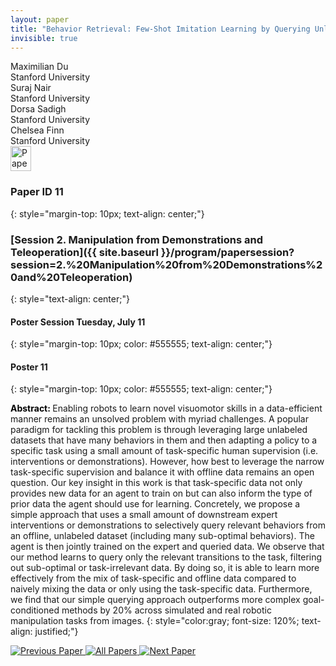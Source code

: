```yaml
---
layout: paper
title: "Behavior Retrieval: Few-Shot Imitation Learning by Querying Unlabeled Datasets"
invisible: true
---
```

<div class="paper-authors">
<div class="paper-author-box">
    <div class="paper-author-name">Maximilian Du</div>
    <div class="paper-author-uni">Stanford University</div>
</div>
<div class="paper-author-box">
    <div class="paper-author-name">Suraj Nair</div>
    <div class="paper-author-uni">Stanford University</div>
</div>
<div class="paper-author-box">
    <div class="paper-author-name">Dorsa Sadigh</div>
    <div class="paper-author-uni">Stanford University</div>
</div>
<div class="paper-author-box">
    <div class="paper-author-name">Chelsea Finn</div>
    <div class="paper-author-uni">Stanford University</div>
</div>

</div><div class="paper-pdf">
<div> <a href="http://www.roboticsproceedings.org/rss19/p011.pdf"><img src="{{ site.baseurl }}/images/paper_link.png" alt="Paper Website" width = "33"  height = "40"/></a> </div>
</div>

### Paper ID 11
{: style="margin-top: 10px; text-align: center;"}

### [Session 2. Manipulation from Demonstrations and Teleoperation]({{ site.baseurl }}/program/papersession?session=2.%20Manipulation%20from%20Demonstrations%20and%20Teleoperation)
{: style="text-align: center;"}

#### Poster Session Tuesday, July 11
{: style="margin-top: 10px; color: #555555; text-align: center;"}

#### Poster 11
{: style="margin-top: 10px; color: #555555; text-align: center;"}

<b style="color: black;">Abstract: </b>Enabling robots to learn novel visuomotor skills in a data-efficient manner remains an unsolved problem with myriad challenges. A popular paradigm for tackling this problem is through leveraging large unlabeled datasets that have many behaviors in them and then adapting a policy to a specific task using a small amount of task-specific human supervision (i.e. interventions or demonstrations). However, how best to leverage the narrow task-specific supervision and balance it with offline data remains an open question. Our key insight in this work is that task-specific data not only provides new data for an agent to train on but can also inform the type of prior data the agent should use for learning. Concretely, we propose a simple approach that uses a small amount of downstream expert interventions or demonstrations to selectively query relevant behaviors from an offline, unlabeled dataset (including many sub-optimal behaviors). The agent is then jointly trained on the expert and queried data. We observe that our method learns to query only the relevant transitions to the task, filtering out sub-optimal or task-irrelevant data. By doing so, it is able to learn more effectively from the mix of task-specific and offline data compared to naively mixing the data or only using the task-specific data. 
Furthermore, we find that our simple querying approach outperforms more complex goal-conditioned methods by 20% across simulated and real robotic manipulation tasks from images. 
{: style="color:gray; font-size: 120%; text-align: justified;"}


<div class="paper-menu">
<a href="{{ site.baseurl }}/program/papers/010/"> <img src="{{ site.baseurl }}/images/previous_paper_icon.png" alt="Previous Paper" title="Previous Paper"/> </a>
<a href="{{ site.baseurl }}/program/papers"><img src="{{ site.baseurl }}/images/overview_icon.png" alt="All Papers" title="All Papers"/> </a>
<a href="{{ site.baseurl }}/program/papers/012/"> <img src="{{ site.baseurl }}/images/next_paper_icon.png" alt="Next Paper" title="Next Paper"/> </a>

</div>

